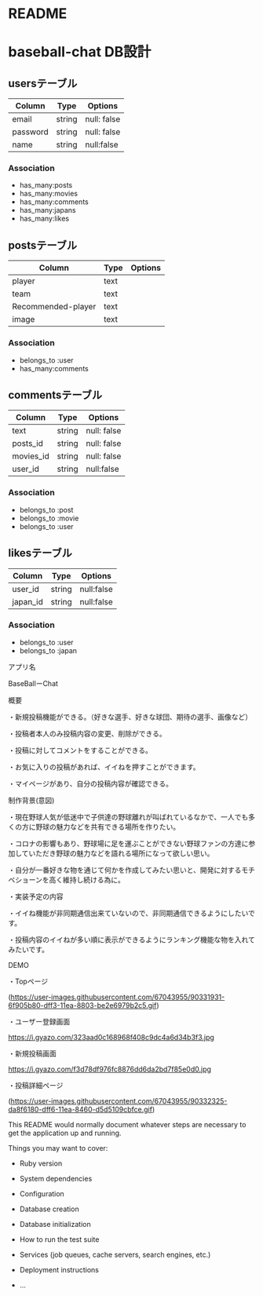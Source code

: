 # README

# baseball-chat DB設計
## usersテーブル
|Column|Type|Options|
|------|----|-------|
|email|string|null: false|
|password|string|null: false|
|name|string|null:false|

### Association
- has_many:posts
- has_many:movies
- has_many:comments
- has_many:japans
- has_many:likes

## postsテーブル
|Column|Type|Options|
|------|----|-------|
|player|text||
|team|text||
|Recommended-player|text||
|image|text||

### Association
- belongs_to :user
- has_many:comments

## commentsテーブル
|Column|Type|Options|
|------|----|-------|
|text|string|null: false|
|posts_id|string|null: false|
|movies_id|string|null: false|
|user_id|string|null:false|

### Association
- belongs_to :post
- belongs_to :movie
- belongs_to :user

## likesテーブル
|Column|Type|Options|
|------|----|-------|
|user_id|string|null:false|
|japan_id|string|null:false|

### Association
- belongs_to :user
- belongs_to :japan

アプリ名

BaseBallーChat

概要

・新規投稿機能ができる。（好きな選手、好きな球団、期待の選手、画像など）

・投稿者本人のみ投稿内容の変更、削除ができる。

・投稿に対してコメントをすることができる。

・お気に入りの投稿があれば、イイねを押すことができます。

・マイページがあり、自分の投稿内容が確認できる。

制作背景(意図)

・現在野球人気が低迷中で子供達の野球離れが叫ばれているなかで、一人でも多くの方に野球の魅力などを共有できる場所を作りたい。

・コロナの影響もあり、野球場に足を運ぶことができない野球ファンの方達に参加していただき野球の魅力などを語れる場所になって欲しい思い。

・自分が一番好きな物を通じて何かを作成してみたい思いと、開発に対するモチベショーンを高く維持し続ける為に。

・実装予定の内容

・イイね機能が非同期通信出来ていないので、非同期通信できるようにしたいです。

・投稿内容のイイねが多い順に表示ができるようにランキング機能な物を入れてみたいです。

DEMO

・Topページ

(https://user-images.githubusercontent.com/67043955/90331931-6f905b80-dff3-11ea-8803-be2e6979b2c5.gif)

・ユーザー登録画面

https://i.gyazo.com/323aad0c168968f408c9dc4a6d34b3f3.jpg

・新規投稿画面

https://i.gyazo.com/f3d78df976fc8876dd6da2bd7f85e0d0.jpg

・投稿詳細ページ

(https://user-images.githubusercontent.com/67043955/90332325-da8f6180-dff6-11ea-8460-d5d5109cbfce.gif)


This README would normally document whatever steps are necessary to get the
application up and running.

Things you may want to cover:

* Ruby version

* System dependencies

* Configuration

* Database creation

* Database initialization

* How to run the test suite

* Services (job queues, cache servers, search engines, etc.)

* Deployment instructions

* ...

